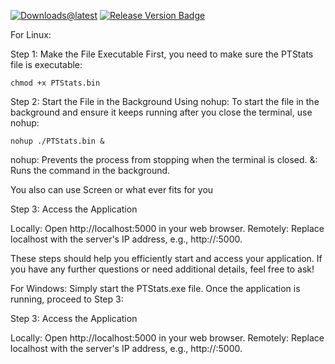 
[![Downloads@latest](https://img.shields.io/github/downloads/Herb0002/PTStats/total?style=for-the-badge)](https://github.com/Herb0002/PTStats/releases/latest/download/PTStats.exe)
[![Release Version Badge](https://img.shields.io/github/v/release/Herb0002/PTStats?style=for-the-badge)](https://github.com/Herb0002/PTStats/releases) 

For Linux:

Step 1: Make the File Executable First, you need to make sure the PTStats file is executable:
```
chmod +x PTStats.bin
```
Step 2: Start the File in the Background Using nohup: To start the file in the background and ensure it keeps running after you close the terminal, use nohup:
```
nohup ./PTStats.bin &
```
nohup: Prevents the process from stopping when the terminal is closed. &: Runs the command in the background.

You also can use Screen or what ever fits for you

Step 3: Access the Application

Locally: Open http://localhost:5000 in your web browser. Remotely: Replace localhost with the server's IP address, e.g., http://:5000.

These steps should help you efficiently start and access your application. If you have any further questions or need additional details, feel free to ask!

For Windows: Simply start the PTStats.exe file. Once the application is running, proceed to Step 3:

Step 3: Access the Application

Locally: Open http://localhost:5000 in your web browser. Remotely: Replace localhost with the server's IP address, e.g., http://:5000.
